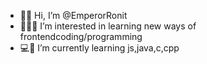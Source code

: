 - 👋🙏 Hi, I’m @EmperorRonit
- 👀👨‍💻 I’m interested in learning new ways of frontendcoding/programming
- 💻📙 I’m currently learning js,java,c,cpp

<!---
EmperorRonit/EmperorRonit is a ✨ special ✨ repository because its `README.md` (this file) appears on your GitHub profile.
You can click the Preview link to take a look at your changes.
--->
